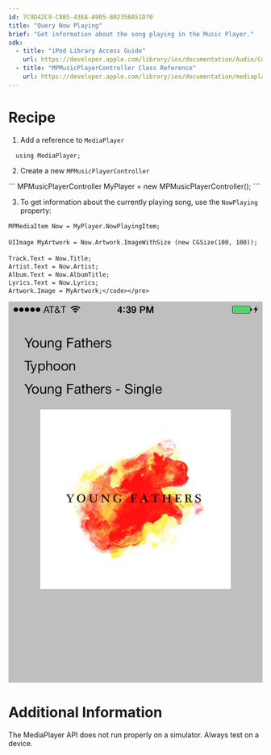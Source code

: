 ```yaml
---
id: 7C9D42C9-C8B5-43EA-A905-B0235BA51D70
title: "Query Now Playing"
brief: "Get information about the song playing in the Music Player."
sdk:
  - title: "iPod Library Access Guide" 
    url: https://developer.apple.com/library/ios/documentation/Audio/Conceptual/iPodLibraryAccess_Guide/UsingTheiPodLibrary/UsingTheiPodLibrary.html
  - title: "MPMusicPlayerController Class Reference" 
    url: https://developer.apple.com/library/ios/documentation/mediaplayer/reference/MPMusicPlayerController_ClassReference/Reference/Reference.html
---
```


# Recipe

1. Add a reference to `MediaPlayer`
```
  using MediaPlayer;
```
<ol start="2">
  <li>Create a new <code>MPMusicPlayerController</code></li>
</ol>
```
  MPMusicPlayerController MyPlayer = new MPMusicPlayerController();
```
<ol start="3">
  <li>To get information about the currently playing song, use the <code>NowPlaying</code> property:</li>
</ol>

```
MPMediaItem Now = MyPlayer.NowPlayingItem;

UIImage MyArtwork = Now.Artwork.ImageWithSize (new CGSize(100, 100));

Track.Text = Now.Title;
Artist.Text = Now.Artist;
Album.Text = Now.AlbumTitle;
Lyrics.Text = Now.Lyrics;
Artwork.Image = MyArtwork;</code></pre>
```
![](Images/00.png "Now playing screen example")

# Additional Information

The MediaPlayer API does not run properly on a simulator. Always test on a device.

